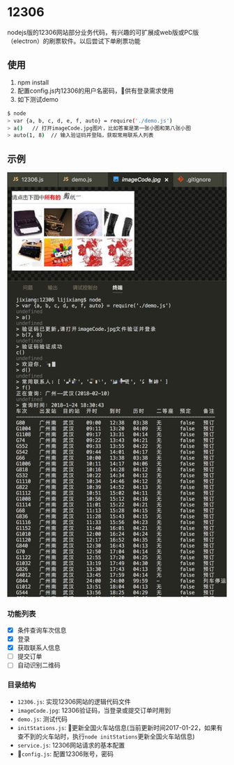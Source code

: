 # 12306
nodejs版的12306网站部分业务代码，有兴趣的可扩展成web版或PC版（electron）的刷票软件。以后尝试下单刷票功能

## 使用
1. npm install
2. 配置config.js内12306的用户名密码，供有登录需求使用
3. 如下测试demo
```bash
$ node
> var {a, b, c, d, e, f, auto} = require('./demo.js')
> a()   // 打开imageCode.jpg图片，比如答案是第一张小图和第八张小图
> auto(1, 8)  // 输入验证码并登陆，获取常用联系人列表
```

## 示例
![introduce](./introduce.png)

### 功能列表
- [x] 条件查询车次信息
- [x] 登录
- [x] 获取联系人信息
- [ ] 提交订单
- [ ] 自动识别二维码

### 目录结构
- `12306.js`: 实现12306网站的逻辑代码文件
- `imageCode.jpg`: 12306验证码，当登录或提交订单时用到
- `demo.js`: 测试代码
- `initStations.js`: 更新全国火车站信息(当前更新时间2017-01-22，如果有查不到的火车站时，执行`node initStations`更新全国火车站信息)
- `service.js`: 12306网站请求的基本配置
- `config.js`: 配置12306账号，密码

